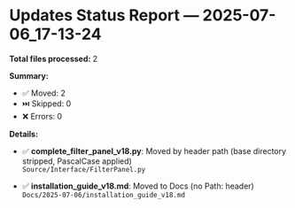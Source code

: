 # Updates Status Report — 2025-07-06_17-13-24

**Total files processed:** 2

**Summary:**
- ✅ Moved: 2
- ⏭️ Skipped: 0
- ❌ Errors: 0

**Details:**

- ✅ **complete_filter_panel_v18.py**: Moved by header path (base directory stripped, PascalCase applied)  
    `Source/Interface/FilterPanel.py`

- ✅ **installation_guide_v18.md**: Moved to Docs (no Path: header)  
    `Docs/2025-07-06/installation_guide_v18.md`

